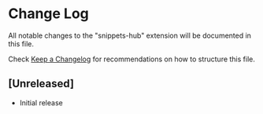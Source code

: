 # Change Log

All notable changes to the "snippets-hub" extension will be documented in this file.

Check [Keep a Changelog](http://keepachangelog.com/) for recommendations on how to structure this file.

## [Unreleased]

- Initial release